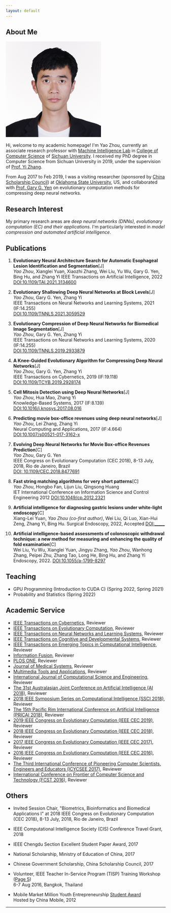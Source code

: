 ```yaml
---
layout: default
---
```


## About Me

<img class="profile-picture" src="photo_personal.jpg">

Hi, welcome to my academic homepage! I'm Yao Zhou, currently an associate research professor with [Machine Intelligence Lab](http://www.machineilab.org) in [College of Computer Science](http://cs.scu.edu.cn) of [Sichuan University](http://www.scu.edu.cn). I received my PhD degree in Computer Science from Sichuan University in 2019, under the supervision of [Prof. Yi Zhang](http://www.machineilab.org/users/zhangyi/).

From Aug 2017 to Feb 2019, I was a visiting researcher (sponsored by [China Scholarship Council](https://www.csc.edu.cn/)) at [Oklahoma State University](https://go.okstate.edu/), US, and collaborated with [Prof. Gary G. Yen](http://isc.okstate.edu/) on evolutionary computation methods for compressing deep neural networks.

## Research Interest

My primary research areas are *deep neural networks (DNNs), evolutionary computation (EC) and their applications*. I'm particularly interested in *model compression and automated artificial intelligence*.


## Publications

1. **Evolutionary Neural Architecture Search for Automatic Esophageal Lesion Identification and Segmentation**[J]  
*Yao Zhou*, Xianglei Yuan, Xiaozhi Zhang, Wei Liu, Yu Wu, Gary G. Yen, Bing Hu, and Zhang Yi
IEEE Transactions on Artificial Intelligence, 2022
[DOI:10.1109/TAI.2021.3134600](https://ieeexplore.ieee.org/abstract/document/9648029/)

2. **Evolutionary Shallowing Deep Neural Networks at Block Levels**[J]  
*Yao Zhou*, Gary G. Yen, Zhang Yi  
IEEE Transactions on Neural Networks and Learning Systems, 2021 (IF:14.255)    
[DOI:10.1109/TNNLS.2021.3059529](https://ieeexplore.ieee.org/document/9364876)

3. **Evolutionary Compression of Deep Neural Networks for Biomedical Image Segmentation**[J]  
*Yao Zhou*, Gary G. Yen, Zhang Yi  
IEEE Transactions on Neural Networks and Learning Systems, 2020 (IF:14.255)    
[DOI:10.1109/TNNLS.2019.2933879](https://ieeexplore.ieee.org/document/8836098)

4. **A Knee-Guided Evolutionary Algorithm for Compressing Deep Neural Networks**[J]  
*Yao Zhou*, Gary G. Yen, Zhang Yi  
IEEE Transactions on Cybernetics, 2019 (IF:19.118)    
[DOI:10.1109/TCYB.2019.2928174](https://ieeexplore.ieee.org/document/8781874)

5. **Cell Mitosis Detection using Deep Neural Networks**[J]  
*Yao Zhou*, Hua Mao, Zhang Yi  
Knowledge-Based Systems, 2017 (IF:8.139)  
[DOI:10.1016/j.knosys.2017.08.016](https://doi.org/10.1016/j.knosys.2017.08.016)

6. **Predicting movie box-office revenues using deep neural networks**[J]  
*Yao Zhou*, Lei Zhang, Zhang Yi  
Neural Computing and Applications, 2017 (IF:4.664)  
[DOI:10.1007/s00521-017-3162-x](https://doi.org/10.1007/s00521-017-3162-x)

7. **Evolving Deep Neural Networks for Movie Box-office Revenues Prediction**[C]  
*Yao Zhou*, Gary G. Yen  
IEEE Congress on Evolutionary Computation (CEC 2018), 8-13 July, 2018, Rio de Janeiro, Brazil  
[DOI: 10.1109/CEC.2018.8477691](https://doi.org/10.1109/CEC.2018.8477691)

8. **Fast string matching algorithms for very short patterns**[C]  
*Yao Zhou*, Hongbo Fan, Lijun Liu, Qingsong Huang   
IET International Conference on Information Science and Control Engineering 2012
[DOI:10.1049/cp.2012.2321](http://dx.doi.org/10.1049/cp.2012.2321)

9. **Artificial intelligence for diagnosing gastric lesions under white-light endoscopy**[C]  
Xiang-Lei Yuan, *Yao Zhou (co-first author)*, Wei Liu, Qi Luo, Xian-Hui Zeng, Zhang Yi, Bing Hu.
Surgical Endoscopy, 2022, Accepted
[DOI:_____](http://_____)

10. **Artificial intelligence-based assessments of colonoscopic withdrawal technique: a new method for measuring and enhancing the quality of fold examination**[C]  
Wei Liu, Yu Wu, Xianglei Yuan, Jingyu Zhang, *Yao Zhou*, Wanhong Zhang, Peipei Zhu, Zhang Tao, Long He, Bing Hu, and Zhang Yi
Endoscopy, 2022.
[DOI:10.1055/a-1799-8297](https://www.thieme-connect.com/products/ejournals/abstract/10.1055/a-1799-8297)

## Teaching
* GPU Programming (Introduction to CUDA C) (Spring 2022, Spring 2021)
* Probability and Statistics (Spring 2022)


## Academic Service
* [IEEE Transactions on Cybernetics](http://ieeexplore.ieee.org/xpl/RecentIssue.jsp?punumber=6221036), Reviewer
* [IEEE Transactions on Evolutionary Computation](https://ieeexplore.ieee.org/xpl/RecentIssue.jsp?punumber=4235), Reviewer
* [IEEE Transactions on Neural Networks and Learning Systems](https://ieeexplore.ieee.org/xpl/RecentIssue.jsp?punumber=5962385), Reviewer
* [IEEE Transactions on Cognitive and Developmental Systems](https://ieeexplore.ieee.org/xpl/RecentIssue.jsp?punumber=7274989), Reviewer
* [IEEE Transactions on Emerging Topics in Computational Intelligence](https://ieeexplore.ieee.org/xpl/RecentIssue.jsp?punumber=7433297), Reviewer
* [Information Fusion](https://www.journals.elsevier.com/information-fusion/), Reviewer
* [PLOS ONE](http://journals.plos.org/plosone/), Reviewer
* [Journal of Medical Systems](https://link.springer.com/journal/10916), Reviewer
* [Multimedia Tools and Applications](https://link.springer.com/journal/11042), Reviewer
* [International Journal of Computational Science and Engineering](http://www.inderscience.com/jhome.php?jcode=ijcse), Reviewer
* [The 31st Australasian Joint Conference on Artificial Intelligence (AI 2018)](https://ecs.victoria.ac.nz/Events/AI2018/), Reviewer
* [2018 IEEE Symposium Series on Computational Intelligence (SSCI 2018)](http://ieee-ssci2018.org), Reviewer
* [The 15th Pacific Rim International Conference on Artificial Intelligence (PRICAI 2018)](http://cse.seu.edu.cn/pricai18/), Reviewer
* [2019 IEEE Congress on Evolutionary Computation (IEEE CEC
2019)](http://www.cec2019.org), Reviewer
* [2018 IEEE Congress on Evolutionary Computation (IEEE CEC 2018)](http://www.ecomp.poli.br/~wcci2018/), Reviewer
* [2017 IEEE Congress on Evolutionary Computation (IEEE CEC 2017)](http://www.cec2017.org/), Reviewer
* [2016 IEEE Congress on Evolutionary Computation (IEEE CEC 2016)](http://www.wcci2016.org/), Reviewer
* [The Third International Conference of Pioneering Computer Scientists, Engineers and Educators (ICYCSEE 2017)](http://www.icpcsee.org/), Reviewer
* [International Conference on Frontier of Computer Science and Technology (FCST 2016)](http://www.wikicfp.com/cfp/servlet/event.showcfp?eventid=56691&copyownerid=81990), Reviewer

## Others
* Invited Session Chair, "Biometrics, Bioinformatics and Biomedical Applications I" at 2018 IEEE Congress on Evolutionary Computation (CEC 2018), 8-13 July, 2018, Rio de Janeiro, Brazil

* IEEE Computational Intelligence Society (CIS) Conference Travel Grant, 2018

* IEEE Chengdu Section Excellent Student Paper Award, 2017

* National Scholarship, Ministry of Education of China, 2017

* Chinese Government Scholarship, China Scholarship Council, 2017

* Volunteer, IEEE Teacher In-Service Program (TISP) Training Workshop ([Page 5](http://www.ieeer10.org/wp-content/uploads/2017/01/R10_eNewsletter-December2016.pdf))  
6-7 Aug 2016, Bangkok, Thailand  

* Mobile Market Million Youth Entrepreneurship [Student Award](http://dev.10086.cn/ps2012)  
Hosted by China Mobile, 2012

---
